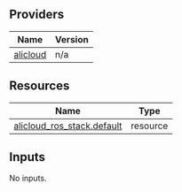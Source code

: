 <!-- BEGIN_TF_DOCS -->
## Providers

| Name | Version |
|------|---------|
| <a name="provider_alicloud"></a> [alicloud](#provider\_alicloud) | n/a |

## Resources

| Name | Type |
|------|------|
| [alicloud_ros_stack.default](https://registry.terraform.io/providers/hashicorp/alicloud/latest/docs/resources/ros_stack) | resource |

## Inputs

No inputs.
<!-- END_TF_DOCS -->    